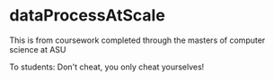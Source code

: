 # dataProcessAtScale

This is from coursework completed through the masters of computer science at ASU

To students: Don't cheat, you only cheat yourselves!
